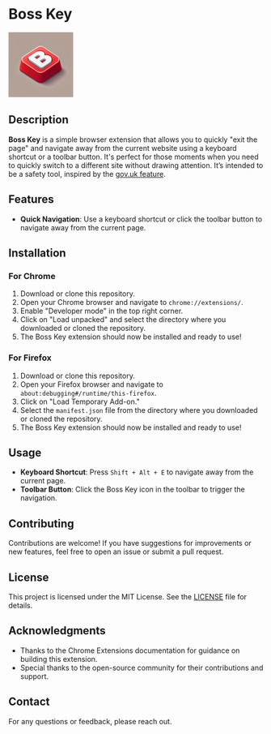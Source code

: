 # Boss Key

![Boss Key Logo](icons/output-128x128.png) <!-- Replace with your actual logo path -->

## Description

**Boss Key** is a simple browser extension that allows you to quickly "exit the page" and navigate away from the current website using a keyboard shortcut or a toolbar button. 
It's perfect for those moments when you need to quickly switch to a different site without drawing attention. It’s intended to be a safety tool, inspired by the [gov.uk feature](https://beeps.website/blog/2024-10-09-why-govuk-exit-this-page-doesnt-use-escape/).

## Features

- **Quick Navigation**: Use a keyboard shortcut or click the toolbar button to navigate away from the current page.

## Installation

### For Chrome

1. Download or clone this repository.
2. Open your Chrome browser and navigate to `chrome://extensions/`.
3. Enable "Developer mode" in the top right corner.
4. Click on "Load unpacked" and select the directory where you downloaded or cloned the repository.
5. The Boss Key extension should now be installed and ready to use!

### For Firefox

1. Download or clone this repository.
2. Open your Firefox browser and navigate to `about:debugging#/runtime/this-firefox`.
3. Click on "Load Temporary Add-on."
4. Select the `manifest.json` file from the directory where you downloaded or cloned the repository.
5. The Boss Key extension should now be installed and ready to use!

## Usage

- **Keyboard Shortcut**: Press `Shift + Alt + E` to navigate away from the current page.
- **Toolbar Button**: Click the Boss Key icon in the toolbar to trigger the navigation.

## Contributing

Contributions are welcome! If you have suggestions for improvements or new features, feel free to open an issue or submit a pull request.

## License

This project is licensed under the MIT License. See the [LICENSE](LICENSE) file for details.

## Acknowledgments

- Thanks to the Chrome Extensions documentation for guidance on building this extension.
- Special thanks to the open-source community for their contributions and support.

## Contact

For any questions or feedback, please reach out.


